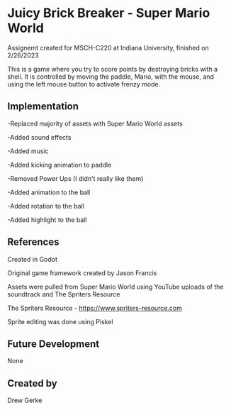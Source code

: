 # Juicy Brick Breaker - Super Mario World

Assignemt created for MSCH-C220 at Indiana University, finished on 2/26/2023

This is a game where you try to score points by destroying bricks with a shell. It is controlled by moving the paddle, Mario, with the mouse, and using the left mouse button to activate frenzy mode.


## Implementation

-Replaced majority of assets with Super Mario World assets

-Added sound effects

-Added music

-Added kicking animation to paddle

-Removed Power Ups (I didn't really like them)

-Added animation to the ball

-Added rotation to the ball

-Added highlight to the ball



## References

Created in Godot

Original game framework created by Jason Francis

Assets were pulled from Super Mario World using YouTube uploads of the soundtrack and The Spriters Resource

The Spriters Resource - https://www.spriters-resource.com

Sprite editing was done using Piskel


## Future Development

None


## Created by

Drew Gerke
